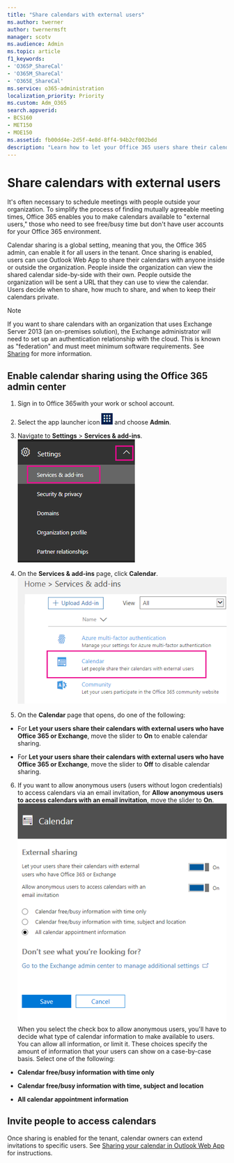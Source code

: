 ```yaml
---
title: "Share calendars with external users"
ms.author: twerner
author: twernermsft
manager: scotv
ms.audience: Admin
ms.topic: article
f1_keywords:
- 'O365P_ShareCal'
- 'O365M_ShareCal'
- 'O365E_ShareCal'
ms.service: o365-administration
localization_priority: Priority
ms.custom: Adm_O365
search.appverid:
- BCS160
- MET150
- MOE150
ms.assetid: fb00dd4e-2d5f-4e8d-8ff4-94b2cf002bdd
description: "Learn how to let your Office 365 users share their calendars with external users for meetings and appointments. "
---
```


# Share calendars with external users

It's often necessary to schedule meetings with people outside your organization. To simplify the process of finding mutually agreeable meeting times, Office 365 enables you to make calendars available to "external users," those who need to see free/busy time but don't have user accounts for your Office 365 environment.
  
Calendar sharing is a global setting, meaning that you, the Office 365 admin, can enable it for all users in the tenant. Once sharing is enabled, users can use Outlook Web App to share their calendars with anyone inside or outside the organization. People inside the organization can view the shared calendar side-by-side with their own. People outside the organization will be sent a URL that they can use to view the calendar. Users decide when to share, how much to share, and when to keep their calendars private.
  
> [!NOTE]
> If you want to share calendars with an organization that uses Exchange Server 2013 (an on-premises solution), the Exchange administrator will need to set up an authentication relationship with the cloud. This is known as "federation" and must meet minimum software requirements. See [Sharing](https://technet.microsoft.com/en-us/library/dd638083%28v=exchg.150%29.aspx) for more information. 
  
## Enable calendar sharing using the Office 365 admin center

1. Sign in to Office 365with your work or school account. 
    
2. Select the app launcher icon ![App launcher icon in Office 365](../media/7502f4ec-3c9a-435d-a7b4-b9cda85189a7.png) and choose **Admin**.
    
3. Navigate to **Settings** \> **Services &amp; add-ins**.<br/>![Click Settings then Services and then add-ins](../media/cef4d157-820b-4d38-8a2a-b10e53458905.png)
  
4. On the **Services &amp; add-ins** page, click **Calendar**.<br/>![On the Services and add-ins page click Calendar](../media/66f038d7-0272-4b3f-8b48-39581818a868.png)
  
5. On the **Calendar** page that opens, do one of the following: 
    
  - For **Let your users share their calendars with external users who have Office 365 or Exchange**, move the slider to **On** to enable calendar sharing. 
    
  - For **Let your users share their calendars with external users who have Office 365 or Exchange**, move the slider to **Off** to disable calendar sharing. 
    
6. If you want to allow anonymous users (users without logon credentials) to access calendars via an email invitation, for **Allow anonymous users to access calendars with an email invitation**, move the slider to **On**.<br/>![Calendar page settings](../media/50a3b91b-2c8b-459c-a37f-1ad5c5270b3a.png)<br/>When you select the check box to allow anonymous users, you'll have to decide what type of calendar information to make available to users. You can allow all information, or limit it. These choices specify the amount of information that your users can show on a case-by-case basis. Select one of the following:
    
  - **Calendar free/busy information with time only**
    
  - **Calendar free/busy information with time, subject and location**
    
  - **All calendar appointment information**
    
## Invite people to access calendars

Once sharing is enabled for the tenant, calendar owners can extend invitations to specific users. See [Sharing your calendar in Outlook Web App](https://support.office.com/article/7ecef8ae-139c-40d9-bae2-a23977ee58d5.aspx) for instructions. 
  

